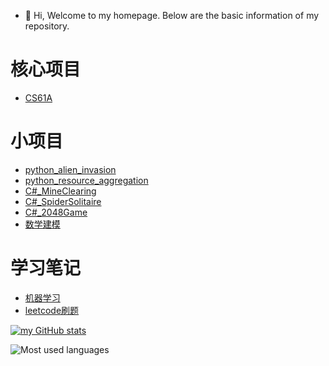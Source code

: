 - 👋 Hi, Welcome to my homepage. Below are the basic information of my repository.

# 核心项目
- [CS61A](https://github.com/fangtaoysu/CS61A)


# 小项目
- [python_alien_invasion](https://github.com/fangtaoysu/alien_invasion)
- [python_resource_aggregation](https://github.com/fangtaoysu/resource_aggregation)
- [C#_MineClearing](https://github.com/fangtaoysu/MineClearing)
- [C#_SpiderSolitaire](https://github.com/fangtaoysu/SpiderSolitaire)
- [C#_2048Game](https://github.com/fangtaoysu/2048Game)
- [数学建模](https://github.com/fangtaoysu/math_model)

# 学习笔记
- [机器学习](https://github.com/fangtaoysu/MachineLearning)
- [leetcode刷题](https://github.com/fangtaoysu/leetcode_practice)

[![my GitHub stats](https://github-readme-stats.vercel.app/api?username=fangtaoysu&show_icons=true&theme=radical)](https://github.com/anuraghazra/github-readme-stats)

![Most used languages](https://github-readme-stats.vercel.app/api/top-langs/?username=fangtaoysu&layout=compact&hide_border=true&langs_count=10)
